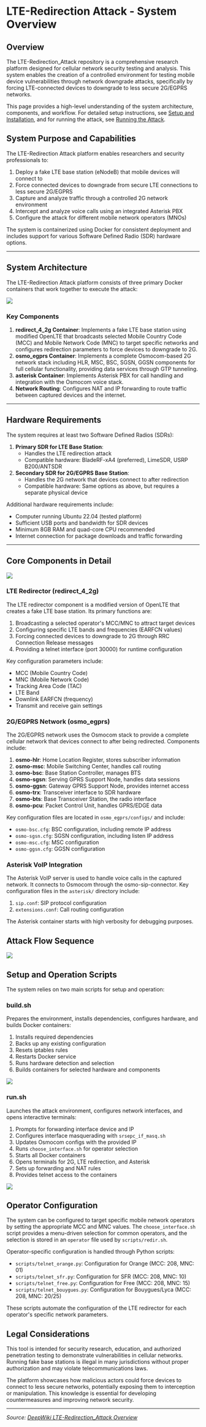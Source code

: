 # LTE-Redirection Attack - System Overview

## Overview

The LTE-Redirection_Attack repository is a comprehensive research platform designed for cellular network security testing and analysis. This system enables the creation of a controlled environment for testing mobile device vulnerabilities through network downgrade attacks, specifically by forcing LTE-connected devices to downgrade to less secure 2G/EGPRS networks.

This page provides a high-level understanding of the system architecture, components, and workflow. For detailed setup instructions, see [Setup and Installation](2-setup-and-installation.md), and for running the attack, see [Running the Attack](3-running-the-attack.md).

## System Purpose and Capabilities

The LTE-Redirection Attack platform enables researchers and security professionals to:

1. Deploy a fake LTE base station (eNodeB) that mobile devices will connect to
2. Force connected devices to downgrade from secure LTE connections to less secure 2G/EGPRS
3. Capture and analyze traffic through a controlled 2G network environment
4. Intercept and analyze voice calls using an integrated Asterisk PBX
5. Configure the attack for different mobile network operators (MNOs)

The system is containerized using Docker for consistent deployment and includes support for various Software Defined Radio (SDR) hardware options.

---

## System Architecture

The LTE-Redirection Attack platform consists of three primary Docker containers that work together to execute the attack:

![](System-Architecture.png)

### Key Components

1. **redirect_4_2g Container**: Implements a fake LTE base station using modified OpenLTE that broadcasts selected Mobile Country Code (MCC) and Mobile Network Code (MNC) to target specific networks and configures redirection parameters to force devices to downgrade to 2G.
2. **osmo_egprs Container**: Implements a complete Osmocom-based 2G network stack including HLR, MSC, BSC, SGSN, GGSN components for full cellular functionality, providing data services through GTP tunneling.
3. **asterisk Container**: Implements Asterisk PBX for call handling and integration with the Osmocom voice stack.
4. **Network Routing**: Configures NAT and IP forwarding to route traffic between captured devices and the internet.

---

## Hardware Requirements

The system requires at least two Software Defined Radios (SDRs):

1. **Primary SDR for LTE Base Station**:  
   * Handles the LTE redirection attack  
   * Compatible hardware: BladeRF-xA4 (preferred), LimeSDR, USRP B200/ANTSDR
2. **Secondary SDR for 2G/EGPRS Base Station**:  
   * Handles the 2G network that devices connect to after redirection  
   * Compatible hardware: Same options as above, but requires a separate physical device

Additional hardware requirements include:

* Computer running Ubuntu 22.04 (tested platform)
* Sufficient USB ports and bandwidth for SDR devices
* Minimum 8GB RAM and quad-core CPU recommended
* Internet connection for package downloads and traffic forwarding

---

## Core Components in Detail

![](Detailed-Component-Architecture.png)

### LTE Redirector (redirect_4_2g)

The LTE redirector component is a modified version of OpenLTE that creates a fake LTE base station. Its primary functions are:

1. Broadcasting a selected operator's MCC/MNC to attract target devices
2. Configuring specific LTE bands and frequencies (EARFCN values)
3. Forcing connected devices to downgrade to 2G through RRC Connection Release messages
4. Providing a telnet interface (port 30000) for runtime configuration

Key configuration parameters include:

* MCC (Mobile Country Code)
* MNC (Mobile Network Code)
* Tracking Area Code (TAC)
* LTE Band
* Downlink EARFCN (frequency)
* Transmit and receive gain settings

### 2G/EGPRS Network (osmo_egprs)

The 2G/EGPRS network uses the Osmocom stack to provide a complete cellular network that devices connect to after being redirected. Components include:

1. **osmo-hlr**: Home Location Register, stores subscriber information
2. **osmo-msc**: Mobile Switching Center, handles call routing
3. **osmo-bsc**: Base Station Controller, manages BTS
4. **osmo-sgsn**: Serving GPRS Support Node, handles data sessions
5. **osmo-ggsn**: Gateway GPRS Support Node, provides internet access
6. **osmo-trx**: Transceiver interface to SDR hardware
7. **osmo-bts**: Base Transceiver Station, the radio interface
8. **osmo-pcu**: Packet Control Unit, handles GPRS/EDGE data

Key configuration files are located in `osmo_egprs/configs/` and include:

* `osmo-bsc.cfg`: BSC configuration, including remote IP address
* `osmo-sgsn.cfg`: SGSN configuration, including listen IP address
* `osmo-msc.cfg`: MSC configuration
* `osmo-ggsn.cfg`: GGSN configuration

### Asterisk VoIP Integration

The Asterisk VoIP server is used to handle voice calls in the captured network. It connects to Osmocom through the osmo-sip-connector. Key configuration files in the `asterisk/` directory include:

1. `sip.conf`: SIP protocol configuration
2. `extensions.conf`: Call routing configuration

The Asterisk container starts with high verbosity for debugging purposes.

## Attack Flow Sequence

![](Attack-Flow-Sequence.png)

## Setup and Operation Scripts

The system relies on two main scripts for setup and operation:

### build.sh

Prepares the environment, installs dependencies, configures hardware, and builds Docker containers:

1. Installs required dependencies
2. Backs up any existing configuration
3. Resets iptables rules
4. Restarts Docker service
5. Runs hardware detection and selection
6. Builds containers for selected hardware and components

![](Build-Script.png)

### run.sh

Launches the attack environment, configures network interfaces, and opens interactive terminals:

1. Prompts for forwarding interface device and IP
2. Configures interface masquerading with `srsepc_if_masq.sh`
3. Updates Osmocom configs with the provided IP
4. Runs `choose_interface.sh` for operator selection
5. Starts all Docker containers
6. Opens terminals for 2G, LTE redirection, and Asterisk
7. Sets up forwarding and NAT rules
8. Provides telnet access to the containers

![](Run-Script.png)

## Operator Configuration

The system can be configured to target specific mobile network operators by setting the appropriate MCC and MNC values. The `choose_interface.sh` script provides a menu-driven selection for common operators, and the selection is stored in an `operator` file used by `scripts/redir.sh`.

Operator-specific configuration is handled through Python scripts:

* `scripts/telnet_orange.py`: Configuration for Orange (MCC: 208, MNC: 01)
* `scripts/telnet_sfr.py`: Configuration for SFR (MCC: 208, MNC: 10)
* `scripts/telnet_free.py`: Configuration for Free (MCC: 208, MNC: 15)
* `scripts/telnet_bouygues.py`: Configuration for Bouygues/Lyca (MCC: 208, MNC: 20/25)

These scripts automate the configuration of the LTE redirector for each operator's specific network parameters.

## Legal Considerations

This tool is intended for security research, education, and authorized penetration testing to demonstrate vulnerabilities in cellular networks. Running fake base stations is illegal in many jurisdictions without proper authorization and may violate telecommunications laws.

The platform showcases how malicious actors could force devices to connect to less secure networks, potentially exposing them to interception or manipulation. This knowledge is essential for developing countermeasures and improving network security.

---

*Source: [DeepWiki LTE-Redirection_Attack Overview](https://deepwiki.com/AidasDir/LTE-Redirection_Attack/1-overview)*

